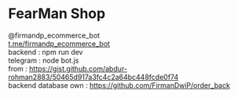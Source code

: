 # FearMan Shop
@firmandp_ecommerce_bot <br/>
[t.me/firmandp_ecommerce_bot](https://t.me/firmandp_ecommerce_bot)
<br/>
backend : npm run dev <br/>
telegram : node bot.js
<br/>
from : https://gist.github.com/abdur-rohman2883/50465d917a3fc4c2a64bc448fcde0f74
<br/>
backend database own : https://github.com/FirmanDwiP/order_back
